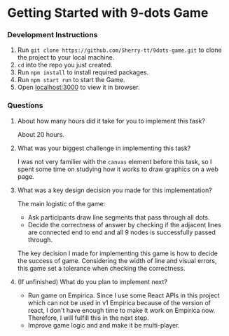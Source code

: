# Getting Started with 9-dots Game




### Development Instructions
1. Run `git clone https://github.com/Sherry-tt/9dots-game.git` to clone the project to your local machine.
2. `cd` into the repo you just created.
3. Run `npm install` to install required packages.
4. Run `npm start run` to start the Game.
5. Open [localhost:3000](http://localhost:3000) to view it in browser.

### Questions
1. About how many hours did it take for you to implement this task?

    About 20 hours.

2. What was your biggest challenge in implementing this task?

   I was not very familier with the `canvas` element before this task, so I spent some time on studying how it works to draw graphics on a web page.
   
3. What was a key design decision you made for this implementation?

   The main logistic of the game:
   - Ask participants draw line segments that pass through all dots.
   - Decide the correctness of answer by checking if the adjacent lines are connected end to end and all 9 nodes is successfully passed through.

   The key decision I made for implementing this game is how to decide the success of game. Considering the width of line and visual errors, this game set a tolerance when checking the correctness.
   
4. (If unfinished) What do you plan to implement next?
  
   - Run game on Empirica. Since I use some React APIs in this project which can not be used in v1 Empirica because of the version of react, I don't have enough time to make it work on Empirica now. Therefore, I will fulfill this in the next step.
   - Improve game logic and and make it be multi-player.
  

